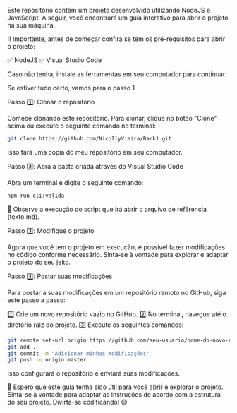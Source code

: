 Este repositório contém um projeto desenvolvido utilizando NodeJS e JavaScript. A seguir, você encontrará um guia interativo para abrir o projeto na sua máquina.

!! Importante, antes de começar confira se tem os pré-requisitos para abrir o projeto:

✅ NodeJS
✅ Visual Studio Code

Caso não tenha, instale as ferramentas em seu computador para continuar.

Se estiver tudo certo, vamos para o passo 1

Passo 1️⃣: Clonar o repositório

Comece clonando este repositório. Para clonar, clique no botão "Clone" acima ou execute o seguinte comando no terminal:

```bash
git clone https://github.com/NicollyVieira/Back1.git
```

Isso fará uma cópia do meu repositório em seu computador.

Passo 2️⃣: Abra a pasta criada através do Visual Studio Code

Abra um terminal e digite o seguinte comando:

```bash
npm run cli:valida
```

🐳 Observe a execução do script que irá abrir o arquivo de refêrencia (texto.md).

Passo 3️⃣: Modifique o projeto

Agora que você tem o projeto em execução, é possível fazer modificações no código conforme necessário. Sinta-se à vontade para explorar e adaptar o projeto do seu jeito.

Passo 4️⃣: Postar suas modificações

Para postar a suas modificações em um repositório remoto no GitHub, siga este passo a passo:

1️⃣ Crie um novo repositório vazio no GitHub.
2️⃣ No terminal, navegue até o diretório raiz do projeto.
3️⃣ Execute os seguintes comandos:

```bash
git remote set-url origin https://github.com/seu-usuario/nome-do-novo-repositorio.git
git add .
git commit -m "Adicionar minhas modificações"
git push -u origin master
```

Isso configurará o repositório e enviará suas modificações.

🎉 Espero que este guia tenha sido útil para você abrir e explorar o projeto. Sinta-se à vontade para adaptar as instruções de acordo com a estrutura do seu projeto. Divirta-se codificando! 😄
